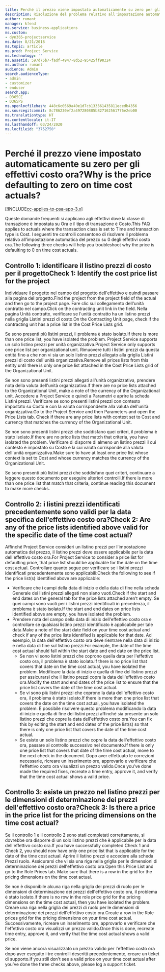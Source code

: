 ```yaml
---
title: Perché il prezzo viene impostato automaticamente su zero per gli effettivi costo ora?
description: Risoluzione del problema relativo all'impostazione automatica su zero del prezzo per gli effettivi costo ora.
author: rumant
manager: kfend
ms.service: business-applications
ms.custom:
- dyn365-projectservice
ms.date: 8/21/2018
ms.topic: article
ms.prod: Project Service
ms.technology: ''
ms.assetid: 597d75b7-fadf-4947-8d52-95425ff90324
ms.author: rumant
audience: Admin
search.audienceType:
- admin
- customizer
- enduser
search.app:
- D365CE
- D365PS
ms.openlocfilehash: 448c6c0569a40e1d7cb133561435811ecedb4356
ms.sourcegitcommit: 8c786230ef2a497280885b827162561776e2eb00
ms.translationtype: HT
ms.contentlocale: it-IT
ms.lasthandoff: 03/24/2020
ms.locfileid: "3752750"
---
```

# <a name="why-is-the-price-defaulting-to-zero-on-time-cost-actuals"></a><span data-ttu-id="1010c-103">Perché il prezzo viene impostato automaticamente su zero per gli effettivi costo ora?</span><span class="sxs-lookup"><span data-stu-id="1010c-103">Why is the price defaulting to zero on time cost actuals?</span></span>

[!INCLUDE[cc-applies-to-psa-app-3.x](../includes/cc-applies-to-psa-app-3x.md)]

<span data-ttu-id="1010c-104">Queste domande frequenti si applicano agli effettivi dove la classe di transazione è impostata su Ora e il tipo di transazione è Costo.</span><span class="sxs-lookup"><span data-stu-id="1010c-104">This FAQ applies to actuals where the transaction class is set to Time and transaction type is Cost.</span></span> <span data-ttu-id="1010c-105">I seguenti tre controlli consentono di risolvere il problema relativo all'impostazione automatica del prezzo su 0 degli effettivi costo ora.</span><span class="sxs-lookup"><span data-stu-id="1010c-105">The following three checks will help you troubleshoot why the price is defaulting to 0 on time cost actuals.</span></span>
 
## <a name="check-1-identify-the-cost-price-list-for-the-project"></a><span data-ttu-id="1010c-106">Controllo 1: identificare il listino prezzi di costo per il progetto</span><span class="sxs-lookup"><span data-stu-id="1010c-106">Check 1: Identify the cost price list for the project</span></span>

<span data-ttu-id="1010c-107">Individuare il progetto nel campo del progetto dell'effettivo e quindi passare alla pagina del progetto.</span><span class="sxs-lookup"><span data-stu-id="1010c-107">Find the project from the project field of the actual and then go to the project page.</span></span> <span data-ttu-id="1010c-108">Fare clic sul collegamento dell'unità contratto nel campo.</span><span class="sxs-lookup"><span data-stu-id="1010c-108">Click on the contracting unit link in the field.</span></span> <span data-ttu-id="1010c-109">Nella pagina Unità contratto, verificare se l'unità contratto ha un listino prezzi nella griglia Listini prezzi di costo.</span><span class="sxs-lookup"><span data-stu-id="1010c-109">On the Contracting Unit page, check if the contracting unit has a price list in the Cost Price Lists grid.</span></span>

<span data-ttu-id="1010c-110">Se sono presenti più listini prezzi, il problema è stato isolato.</span><span class="sxs-lookup"><span data-stu-id="1010c-110">If there is more than one price list, you have isolated the problem.</span></span> <span data-ttu-id="1010c-111">Project Service supporta un solo listino prezzi per unità organizzativa.</span><span class="sxs-lookup"><span data-stu-id="1010c-111">Project Service only supports one price list per organizational unit.</span></span> <span data-ttu-id="1010c-112">Rimuovere tutti i listini prezzi da questa entità fino a che non vi sia un solo listino prezzi allegato alla griglia Listini prezzi di costo dell'unità organizzativa.</span><span class="sxs-lookup"><span data-stu-id="1010c-112">Remove all prices lists from this entity until there is only one price list attached in the Cost Price Lists grid of the Organizational Unit.</span></span>

<span data-ttu-id="1010c-113">Se non sono presenti listini prezzi allegati all'unità organizzativa, prendere nota della valuta dell'unità organizzativa.</span><span class="sxs-lookup"><span data-stu-id="1010c-113">If there are no price lists attached to the Organizational Unit, make a note of the currency of the Organizational unit.</span></span> <span data-ttu-id="1010c-114">Accedere a Project Service e quindi a Parametri e aprire la scheda Listini prezzi. Verificare se sono presenti listini prezzi con contesto impostato su Costo e con la valuta corrispondente alla valuta dell'unità organizzativa.</span><span class="sxs-lookup"><span data-stu-id="1010c-114">Go to the Project Service and then Parameters and open the Price Lists tab. Check if there are any price lists with context set to Cost and currency that matches the currency of the Organizational Unit.</span></span>
 
<span data-ttu-id="1010c-115">Se non sono presenti listini prezzi che soddisfano quei criteri, il problema è stato isolato.</span><span class="sxs-lookup"><span data-stu-id="1010c-115">If there are no price lists that match that criteria, you have isolated the problem.</span></span> <span data-ttu-id="1010c-116">Verificare di disporre di almeno un listino prezzi il cui contesto è impostato su Costo e la cui valuta corrisponde alla valuta dell'unità organizzativa.</span><span class="sxs-lookup"><span data-stu-id="1010c-116">Make sure to have at least one price list whose context is set to Cost and whose currency matches the currency of the Organizational Unit.</span></span>

<span data-ttu-id="1010c-117">Se sono presenti più listini prezzi che soddisfano quei criteri, continuare a leggere questo documento per eseguire ulteriori controlli.</span><span class="sxs-lookup"><span data-stu-id="1010c-117">If there is more than one price list that match that criteria, continue reading this document to make more checks.</span></span>

## <a name="check-2-are-any-of-the-price-lists-identified-above-valid-for-the-specific-date-of-the-time-cost-actual"></a><span data-ttu-id="1010c-118">Controllo 2: i listini prezzi identificati precedentemente sono validi per la data specifica dell'effettivo costo ora?</span><span class="sxs-lookup"><span data-stu-id="1010c-118">Check 2: Are any of the price lists identified above valid for the specific date of the time cost actual?</span></span>

<span data-ttu-id="1010c-119">Affinché Project Service consideri un listino prezzi per l'impostazione automatica del prezzo, il listino prezzi deve essere applicabile per la data dell'effettivo costo ora.</span><span class="sxs-lookup"><span data-stu-id="1010c-119">For Project Service to consider a price list for defaulting price, that price list should be applicable for the date on the time cost actual.</span></span> <span data-ttu-id="1010c-120">Controllare quanto segue per verificare se i listini prezzi identificati precedentemente sono applicabili:</span><span class="sxs-lookup"><span data-stu-id="1010c-120">Check the following to see if the price list(s) identified above are applicable:</span></span>

- <span data-ttu-id="1010c-121">Verificare che i campi della data di inizio e della data di fine nella scheda Generale dei listini prezzi allegati non siano vuoti.</span><span class="sxs-lookup"><span data-stu-id="1010c-121">Check if the start and end dates on the general tab for the price lists attached aren’t empty.</span></span> <span data-ttu-id="1010c-122">Se quei campi sono vuoti per i listini prezzi identificati in precedenza, il problema è stato isolato.</span><span class="sxs-lookup"><span data-stu-id="1010c-122">If the start and end dates on price lists identified above are empty, you have isolated the problem.</span></span> 
- <span data-ttu-id="1010c-123">Prendere nota del campo della data di inizio dell'effettivo costo ora e controllare se qualsiasi listino prezzi identificato è applicabile per tale data.</span><span class="sxs-lookup"><span data-stu-id="1010c-123">Make a note of the start date field on your time cost actual and check if any of the price lists identified is applicable for that date.</span></span> <span data-ttu-id="1010c-124">Ad esempio, la data dell'effettivo costo ora deve rientrare nella data di inizio e nella data di fine sul listino prezzi.</span><span class="sxs-lookup"><span data-stu-id="1010c-124">For example, the date of the time cost actual should fall within the start date and end date on the price list.</span></span> 
    - <span data-ttu-id="1010c-125">Se non vi sono listini prezzi che coprono quella data per l'effettivo costo ora, il problema è stato isolato.</span><span class="sxs-lookup"><span data-stu-id="1010c-125">If there is no price list that covers that date on the time cost actual, you have isolated the problem.</span></span> <span data-ttu-id="1010c-126">Modificare la data di inizio e quella di fine del listino prezzi per assicurarsi che il listino prezzi copra la data dell'effettivo costo ora.</span><span class="sxs-lookup"><span data-stu-id="1010c-126">Modify the start and end dates of the price list to ensure that the price list covers the date of the time cost actual.</span></span> 
    - <span data-ttu-id="1010c-127">Se vi sono più listini prezzi che coprono la data dell'effettivo costo ora, il problema è stato isolato.</span><span class="sxs-lookup"><span data-stu-id="1010c-127">If there is more than one price list that covers the date on the time cost actual, you have isolated the problem.</span></span> <span data-ttu-id="1010c-128">È possibile risolvere questo problema modificando la data di inizio e quella di fine dei listini prezzi affinché sia presente un solo listino prezzi che copre la data dell'effettivo costo ora.</span><span class="sxs-lookup"><span data-stu-id="1010c-128">You can fix this by editing the start and end dates of the price list(s) so that there is only one price list that covers the date of the time cost actual.</span></span> 
    - <span data-ttu-id="1010c-129">Se esiste un solo listino prezzi che copre la data dell'effettivo costo ora, passare al controllo successivo nel documento.</span><span class="sxs-lookup"><span data-stu-id="1010c-129">If there is only one price list that covers that date of the time cost actual, move to the next check in the document.</span></span>
<span data-ttu-id="1010c-130">Dopo aver effettuato le correzioni necessarie, ricreare un inserimento ore, approvarlo e verificare che l'effettivo costo ora visualizzi un prezzo valido.</span><span class="sxs-lookup"><span data-stu-id="1010c-130">Once you’ve done made the required fixes, recreate a time entry, approve it, and verify that the time cost actual shows a valid price.</span></span>

## <a name="check-3-is-there-a-price-in-the-price-list-for-the-pricing-dimensions-on-the-time-cost-actual"></a><span data-ttu-id="1010c-131">Controllo 3: esiste un prezzo nel listino prezzi per le dimensioni di determinazione dei prezzi dell'effettivo costo ora?</span><span class="sxs-lookup"><span data-stu-id="1010c-131">Check 3: Is there a price in the price list for the pricing dimensions on the time cost actual?</span></span>

<span data-ttu-id="1010c-132">Se il controllo 1 e il controllo 2 sono stati completati correttamente, si dovrebbe ora disporre di un solo listino prezzi che è applicabile per la data dell'effettivo costo ora.</span><span class="sxs-lookup"><span data-stu-id="1010c-132">If you have successfully completed Check 1 and Check 2, you should now have only one price list that is applicable for the date of the time cost actual.</span></span> <span data-ttu-id="1010c-133">Aprire il listino prezzi e accedere alla scheda Prezzi ruolo. Assicurarsi che vi sia una riga nella griglia per le dimensioni di determinazione dei prezzi dell'effettivo costo ora.</span><span class="sxs-lookup"><span data-stu-id="1010c-133">Open this Price List and go to the Role Prices tab. Make sure that there is a row in the grid for the pricing dimensions on the time cost actual.</span></span>

<span data-ttu-id="1010c-134">Se non è disponibile alcuna riga nella griglia dei prezzi di ruolo per le dimensioni di determinazione dei prezzi dell'effettivo costo ora, il problema è stato isolato.</span><span class="sxs-lookup"><span data-stu-id="1010c-134">If there is no row in the role price grid for the pricing dimensions on the time cost actual, then you have isolated the problem.</span></span> <span data-ttu-id="1010c-135">Creare una riga nella griglia dei prezzi di ruolo per le dimensioni di determinazione dei prezzi dell'effettivo costo ora.</span><span class="sxs-lookup"><span data-stu-id="1010c-135">Create a row in the Role prices grid for the pricing dimensions on your time cost actual.</span></span> <span data-ttu-id="1010c-136">Successivamente, ricreare un inserimento ore, approvarlo e verificare che l'effettivo costo ora visualizzi un prezzo valido.</span><span class="sxs-lookup"><span data-stu-id="1010c-136">Once this is done, recreate time entry, approve it, and verify that the time cost actual shows a valid price.</span></span>
 
<span data-ttu-id="1010c-137">Se non viene ancora visualizzato un prezzo valido per l'effettivo costo ora dopo aver eseguito i tre controlli descritti precedentemente, creare un ticket di supporto.</span><span class="sxs-lookup"><span data-stu-id="1010c-137">If you still don't see a valid price on your time cost actual after you’ve done the three checks above, please log a support ticket.</span></span>




